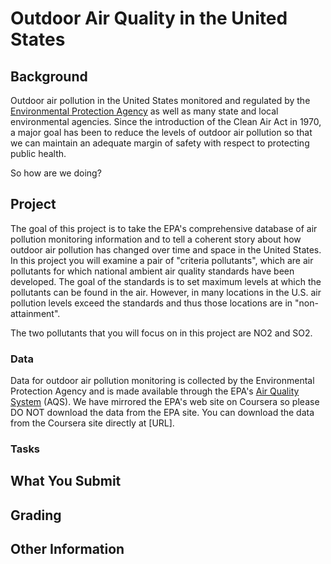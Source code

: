 Outdoor Air Quality in the United States
========================================

## Background

Outdoor air pollution in the United States monitored and regulated by
the [Environmental Protection Agency](http://www.epa.gov) as well as
many state and local environmental agencies. Since the introduction of
the Clean Air Act in 1970, a major goal has been to reduce the levels
of outdoor air pollution so that we can maintain an adequate margin of
safety with respect to protecting public health.

So how are we doing?






## Project

The goal of this project is to take the EPA's comprehensive database
of air pollution monitoring information and to tell a coherent story
about how outdoor air pollution has changed over time and space in the
United States. In this project you will examine a pair of "criteria
pollutants", which are air pollutants for which national ambient air
quality standards have been developed. The goal of the standards is to
set maximum levels at which the pollutants can be found in the
air. However, in many locations in the U.S. air pollution levels
exceed the standards and thus those locations are in "non-attainment".

The two pollutants that you will focus on in this project are NO2 and SO2.


### Data

Data for outdoor air pollution monitoring is collected by the
Environmental Protection Agency and is made available through the
EPA's [Air Quality
System](http://www.epa.gov/ttn/airs/airsaqs/detaildata/downloadaqsdata.htm)
(AQS). We have mirrored the EPA's web site on Coursera so please DO
NOT download the data from the EPA site. You can download the data
from the Coursera site directly at [URL].

### Tasks


## What You Submit



## Grading




## Other Information
